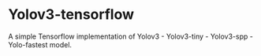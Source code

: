 # Yolov3-tensorflow
A simple Tensorflow implementation of Yolov3 - Yolov3-tiny - Yolov3-spp - Yolo-fastest model.
